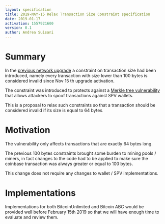 ```yaml
---
layout: specification
title: 2019-MAY-15 Relax Transaction Size Constraint specification
date: 2019-01-17
activation: 1557921600
version: 0.1
author: Andrea Suisani
---
```


# Summary

In the [previous network upgrade](https://github.com/bitcoincashorg/bitcoincash.org/blob/master/spec/2018-nov-upgrade.md) a constraint on transaction size had been introduced, namely every transaction with size lower than 100 bytes is considered invalid since Nov 15 th upgrade activation.

The constraint was introduced to protects against a [Merkle tree vulnerability](https://bitslog.wordpress.com/2018/06/09/leaf-node-weakness-in-bitcoin-merkle-tree-design/)
that allows attackers to spoof transactions against SPV wallets.

This is a proposal to relax such constraints so that a transaction should be considered invalid if its size is equal to 64 bytes.

# Motivation

The vulnerability only affects transactions that are exactly 64 bytes long.

The previous 100 bytes constraints brought some burden to mining pools / miners, in fact changes to the code had to be applied to make sure the coinbase transaction was always greater or equal to 100 bytes.

This change does not require any changes to wallet / SPV implementations.

# Implementations

Implementations for both BitcoinUnlimited and Bitcoin ABC would be provided well before February 15th 2019 so that we will have enough time to evaluate and review them.
